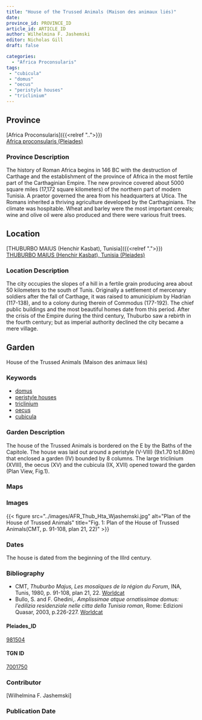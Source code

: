 ```yaml
---
title: "House of the Trussed Animals (Maison des animaux liés)"
date:
province_id: PROVINCE_ID
article_id: ARTICLE_ID
author: Wilhelmina F. Jashemski
editor: Nicholas Gill
draft: false

categories:
  - "Africa Proconsularis"
tags:
 - "cubicula"
 - "domus"
 - "oecus"
 - "peristyle houses"
 - "triclinium"
---
```


## Province
[Africa Proconsularis]({{<relref "..">}}) \
[Africa proconsularis (Pleiades)](https://pleiades.stoa.org/places/991341)

### Province Description

The history of Roman Africa begins in 146 BC with the destruction of Carthage and the establishment of the province of Africa in the most fertile part of the Carthaginian Empire. The new province covered about 5000 square miles (17,172 square kilometers) of the northern part of modern Tunisia. A praetor governed the area from his headquarters at Utica. The Romans inherited a thriving agriculture developed by the Carthaginians. The climate was hospitable. Wheat and barley were the most important cereals; wine and olive oil were also produced and there were various fruit trees.

## Location
[THUBURBO MAIUS (Henchir Kasbat), Tunisia]({{<relref ".">}}) \
[THUBURBO MAIUS (Henchir Kasbat), Tunisia (Pleiades)](https://pleiades.stoa.org/places/315220)

### Location Description

The city occupies the slopes of a hill in a fertile grain producing area about 50 kilometers to the south of Tunis. Originally a settlement of mercenary soldiers after the fall of Carthage, it was raised to amunicipium by Hadrian (117-138), and to a colony during therein of Commodus (177-192). The chief public buildings and the most beautiful homes date from this period. After the crisis of the Empire during the third century, Thuburbo saw a rebirth in the fourth century; but as imperial authority declined the city became a mere village.

## Garden

House of the Trussed Animals (Maison des animaux liés)

### Keywords
- [domus](http://vocab.getty.edu/page/aat/300005506)
- [peristyle houses](http://vocab.getty.edu/page/aat/300005452)
- [triclinium](http://vocab.getty.edu/page/aat/300004359)
- [oecus](http://vocab.getty.edu/page/aat/300080791)
- [cubicula](http://vocab.getty.edu/page/aat/300004367)

### Garden Description

The house of the Trussed Animals is bordered on the E by the Baths of the Capitole. The house was laid out around a peristyle (V-VIII) (9x1.70 to1.80m) that enclosed a garden (IV) bounded by 8 columns. The large triclinium (XVIII), the oecus (XV) and the cubicula (IX, XVII) opened toward the garden (Plan View, Fig.1).

### Maps

### Images

{{< figure src="../images/AFR_Thub_Hta_Wjashemski.jpg" alt="Plan of the House of Trussed Animals" title="Fig. 1: Plan of the House of Trussed Animals(CMT, p. 91-108, plan 21, 22)" >}}

### Dates

The house is dated from the beginning of the IIIrd century.

### Bibliography

*  CMT,  *Thuburbo  Majus,  Les  mosaïques  de  la  région  du  Forum*,  INA,  Tunis, 1980, p. 91-108, plan 21, 22. [Worldcat](http://www.worldcat.org/oclc/23232759)
*  Bullo, S. and F. Ghedini,. *Amplissimae atque ornatissimae domus: l’edilizia residenziale nelle citta della Tunisia roman*, Rome: Edizioni Quasar, 2003, p.226-227. [Worldcat](http://www.worldcat.org/oclc/989088620)

#### Pleiades_ID

[981504](https://pleiades.stoa.org/places/981504)

#### TGN ID

[7001750](http://vocab.getty.edu/page/tgn/7001750)

### Contributor

[Wilhelmina F. Jashemski]
<!--add in orcid id and info-->

### Publication Date